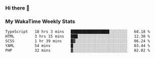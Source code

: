 ### Hi there 👋

<!--
**royschrauwen/royschrauwen** is a ✨ _special_ ✨ repository because its `README.md` (this file) appears on your GitHub profile.

Here are some ideas to get you started:

- 🔭 I’m currently working on ...
- 🌱 I’m currently learning ...
- 👯 I’m looking to collaborate on ...
- 🤔 I’m looking for help with ...
- 💬 Ask me about ...
- 📫 How to reach me: ...
- 😄 Pronouns: ...
- ⚡ Fun fact: ...
-->


### My WakaTime Weekly Stats
<!--START_SECTION:waka-->

```txt
TypeScript   18 hrs 3 mins   █████████████████░░░░░░░░   68.18 %
HTML         3 hrs 15 mins   ███░░░░░░░░░░░░░░░░░░░░░░   12.30 %
SCSS         1 hr 39 mins    █▓░░░░░░░░░░░░░░░░░░░░░░░   06.24 %
YAML         54 mins         █░░░░░░░░░░░░░░░░░░░░░░░░   03.44 %
PHP          32 mins         ▓░░░░░░░░░░░░░░░░░░░░░░░░   02.02 %
```

<!--END_SECTION:waka-->
